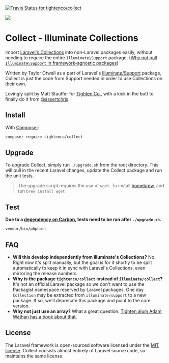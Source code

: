 [![Travis Status for tightenco/collect](https://travis-ci.org/tightenco/collect.svg?branch=master)](https://travis-ci.org/tightenco/collect)

![](https://raw.githubusercontent.com/tightenco/collect/master/collect-logo.png)

# Collect - Illuminate Collections

Import [Laravel's Collections](https://laravel.com/docs/collections) into non-Laravel packages easily, without needing to require the entire `Illuminate\Support` package. ([Why not pull `Illuminate\Support` in framework-agnostic packages](https://yuloh.github.io/2016/dont-use-illuminate-support/))

Written by Taylor Otwell as a part of Laravel's [Illuminate/Support](https://github.com/illuminate/support) package, Collect is just the code from Support needed in order to use Collections on their own.

Lovingly split by Matt Stauffer for [Tighten Co.](https://tighten.co/), with a kick in the butt to finally do it from [@assertchris](https://github.com/assertchris).

## Install

With [Composer](https://getcomposer.org):

```bash
composer require tightenco/collect
```

## Upgrade
To upgrade Collect, simply run `./upgrade.sh` from the root directory. This will pull in the recent Laravel changes, update the Collect package and run the unit tests.

> The upgrade script requires the use of `wget`. To install [homebrew](https://brew.sh), and run `brew install wget`

## Test
**Due to a [dependency on Carbon](https://github.com/tightenco/collect/commit/4afe1fcb40f1c10e399730562c2c7ca36c6fba01), tests need to be ran after `./upgrade.sh`.**

```bash
vendor/bin/phpunit
```

## FAQ
 - **Will this develop independently from Illuminate's Collections?**
    No. Right now it's split manually, but the goal is for it shortly to be split automatically to keep it in sync with Laravel's Collections, even mirroring the release numbers.
 - **Why is the package `tightenco/collect` instead of `illuminate/collect`?**
    It's not an official Laravel package so we don't want to use the Packagist namespace reserved by Laravel packages. One day `Collection` may be extracted from `illuminate/support` to a new package. If so, we'll deprecate this package and point to the core version.
 - **Why not just use an array?**
    What a great question. [Tighten alum Adam Wathan has a book about that.](https://adamwathan.me/refactoring-to-collections/)

## License

The Laravel framework is open-sourced software licensed under the [MIT license](http://opensource.org/licenses/MIT). Collect consists almost entirely of Laravel source code, so maintains the same license.
